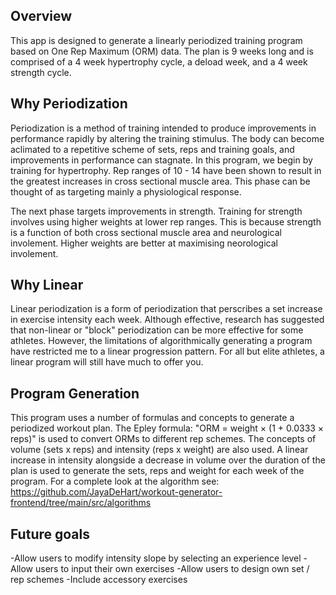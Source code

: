 ## Overview

This app is designed to generate a linearly periodized training program based on One Rep Maximum (ORM) data. The plan is 9 weeks long and is comprised of a 4 week hypertrophy cycle, a deload week, and a 4 week strength cycle.

## Why Periodization

Periodization is a method of training intended to produce improvements in performance rapidly by altering the training stimulus. The body can become aclimated to a repetitive scheme of sets, reps and training goals, and improvements in performance can stagnate. In this program, we begin by training for hypertrophy. Rep ranges of 10 - 14 have been shown to result in the greatest increases in cross sectional muscle area. This phase can be thought of as targeting mainly a physiological response.

The next phase targets improvements in strength. Training for strength involves using higher weights at lower rep ranges. This is because strength is a function of both cross sectional muscle area and neurological involement. Higher weights are better at maximising neorological involement.

## Why Linear

Linear periodization is a form of periodization that perscribes a set increase in exercise intensity each week. Although effective, research has suggested that non-linear or "block" periodization can be more effective for some athletes. However, the limitations of algorithmically generating a program have restricted me to a linear progression pattern. For all but elite athletes, a linear program will still have much to offer you.

## Program Generation

This program uses a number of formulas and concepts to generate a periodized workout plan. The Epley formula: "ORM = weight × (1 + 0.0333 × reps)" is used to convert ORMs to different rep schemes. The concepts of volume (sets x reps) and intensity (reps x weight) are also used. A linear increase in intensity alongside a decrease in volume over the duration of the plan is used to generate the sets, reps and weight for each week of the program. For a complete look at the algorithm see: https://github.com/JayaDeHart/workout-generator-frontend/tree/main/src/algorithms

## Future goals

-Allow users to modify intensity slope by selecting an experience level
-Allow users to input their own exercises
-Allow users to design own set / rep schemes
-Include accessory exercises
